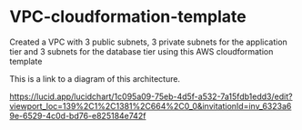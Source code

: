 # VPC-cloudformation-template
Created a VPC with 3 public subnets, 3 private subnets for the application tier and 3 subnets for the database tier using this AWS cloudformation template

This is a link to a diagram of this architecture.

https://lucid.app/lucidchart/1c095a09-75eb-4d5f-a532-7a15fdb1edd3/edit?viewport_loc=139%2C1%2C1381%2C664%2C0_0&invitationId=inv_6323a69e-6529-4c0d-bd76-e825184e742f
